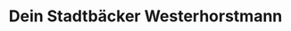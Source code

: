 ---
title: "Dein Stadtbäcker Westerhorstmann"
url: /duesseldorf/dein-stadtbaecker-westerhorstmann/
shop: Bäckerei
---